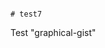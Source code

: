                                                                                                                                                                                                                                                                                                                                                                                                                                                                             # test7
Test "graphical-gist"